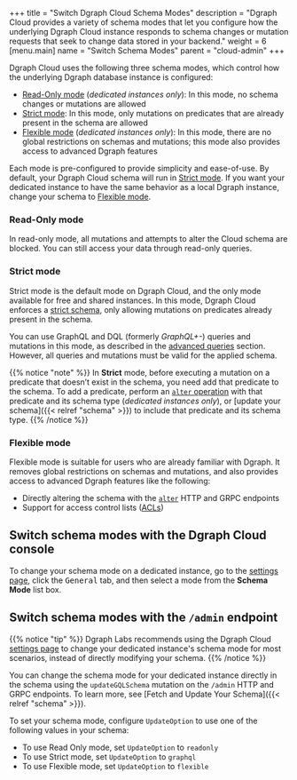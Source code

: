 +++
title = "Switch Dgraph Cloud Schema Modes"
description = "Dgraph Cloud provides a variety of schema modes that let you configure how the underlying Dgraph Cloud instance responds to schema changes or mutation requests that seek to change data stored in your backend."
weight = 6
[menu.main]
    name = "Switch Schema Modes"
    parent = "cloud-admin"
+++

Dgraph Cloud uses the following three schema modes, which control how the
underlying Dgraph database instance is configured:

- [Read-Only mode](#read-only-mode) (*dedicated instances only*): In this mode, no
  schema changes or mutations are allowed
- [Strict mode](#strict-mode): In this mode, only mutations on predicates that
  are already present in the schema are allowed
- [Flexible mode](#flexible-mode) (*dedicated instances only*): In this mode,
  there are no global restrictions on schemas and mutations; this mode also
  provides access to advanced Dgraph features

Each mode is pre-configured to provide simplicity and ease-of-use. By default,
your Dgraph Cloud schema will run in [Strict mode](#strict-mode). If you want 
your dedicated instance to have the same behavior as a local Dgraph instance,
change your schema to [Flexible mode](#flexible-mode). 

### Read-Only mode

In read-only mode, all mutations and attempts to alter the Cloud schema are
blocked. You can still access your data through read-only queries.

### Strict mode

Strict mode is the default mode on Dgraph Cloud, and the only mode available for
free and shared instances. In this mode, Dgraph Cloud enforces a [strict schema](https://dgraph.io/docs/deploy/dgraph-administration/#restricting-mutation-operations), only allowing mutations on
predicates already present in the schema.

You can use GraphQL and DQL (formerly *GraphQL+-*) queries and mutations in this
mode, as described in the [advanced queries](/advanced-queries/) section.
However, all queries and mutations must be valid for the applied schema.

{{% notice "note" %}}
In **Strict** mode, before executing a mutation on a predicate that doesn’t
exist in the schema, you need add that predicate to the schema. To add a predicate,
perform an [`alter` operation](https://dgraph.io/docs/clients/raw-http/#alter-the-database)
with that predicate and its schema type (*dedicated instances only*), or
[update your schema]({{< relref "schema" >}}) to include that predicate and
its schema type.
{{% /notice %}}

### Flexible mode

Flexible mode is suitable for users who are already familiar with Dgraph.
It removes global restrictions on schemas and mutations, and also
provides access to advanced Dgraph features like the following:

* Directly altering the schema with the [`alter`](https://dgraph.io/docs/clients/raw-http/#alter-the-database) HTTP and GRPC endpoints
* Support for access control lists ([ACLs](https://dgraph.io/docs/enterprise-features/access-control-lists/))

## Switch schema modes with the Dgraph Cloud console

To change your schema mode on a dedicated instance, go to the [settings page](https://cloud.dgraph.io/_/settings),
click the <kbd>General</kbd> tab, and then select a mode from the
**Schema Mode** list box.

## Switch schema modes with the `/admin` endpoint

{{% notice "tip" %}}
Dgraph Labs recommends using the Dgraph Cloud [settings page](https://cloud.dgraph.io/_/settings)
to change your dedicated instance's schema mode for most scenarios, instead of
directly modifying your schema.
{{% /notice %}}

You can change the schema mode for your dedicated instance directly in the schema
using the `updateGQLSchema` mutation on the `/admin` HTTP and GRPC endpoints. To
learn more, see [Fetch and Update Your Schema]({{< relref "schema" >}}).

To set your schema mode, configure `UpdateOption` to use one of the following
values in your schema:

* To use Read Only mode, set `UpdateOption` to `readonly`
* To use Strict mode, set `UpdateOption` to `graphql`
* To use Flexible mode, set `UpdateOption` to `flexible`
